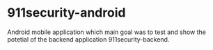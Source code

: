 911security-android
===================

Android mobile application which main goal was to test and show the potetial of the backend application 911security-backend.
